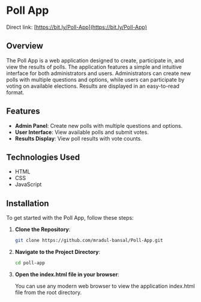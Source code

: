 # Poll App

Direct link: [https://bit.ly/Poll-App](https://bit.ly/Poll-App)

## Overview

The Poll App is a web application designed to create, participate in, and view the results of polls. The application features a simple and intuitive interface for both administrators and users. Administrators can create new polls with multiple questions and options, while users can participate by voting on available elections. Results are displayed in an easy-to-read format.

## Features

- **Admin Panel**: Create new polls with multiple questions and options.
- **User Interface**: View available polls and submit votes.
- **Results Display**: View poll results with vote counts.

## Technologies Used

- HTML
- CSS
- JavaScript

## Installation

To get started with the Poll App, follow these steps:

1. **Clone the Repository**:
   ```bash
   git clone https://github.com/mradul-bansal/Poll-App.git

2. **Navigate to the Project Directory**:
   ```bash
   cd poll-app

3. **Open the index.html file in your browser**:
   
   You can use any modern web browser to view the application index.html file from the root directory.
